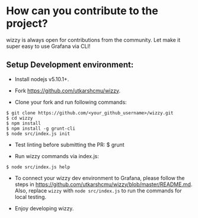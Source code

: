 # How can you contribute to the project?
wizzy is always open for contributions from the community. Let make it super easy to use Grafana via CLI!

## Setup Development environment:

- Install nodejs v5.10.1+.

- Fork https://github.com/utkarshcmu/wizzy.

- Clone your fork and run following commands:
```
$ git clone https://github.com/<your_github_username>/wizzy.git
$ cd wizzy
$ npm install
$ npm install -g grunt-cli
$ node src/index.js init
```

- Test linting before submitting the PR:
$ grunt

- Run wizzy commands via index.js:
```
$ node src/index.js help
```

- To connect your wizzy dev environment to Grafana, please follow the steps in https://github.com/utkarshcmu/wizzy/blob/master/README.md. Also, replace `wizzy` with `node src/index.js` to run the commands for local testing.

- Enjoy developing wizzy.
